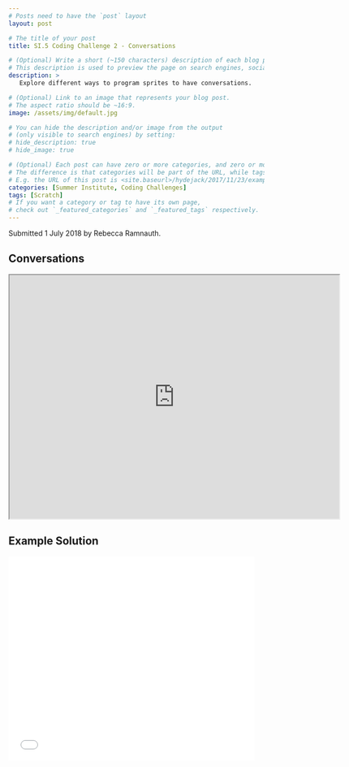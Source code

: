 ```yaml
---
# Posts need to have the `post` layout
layout: post

# The title of your post
title: SI.5 Coding Challenge 2 - Conversations

# (Optional) Write a short (~150 characters) description of each blog post.
# This description is used to preview the page on search engines, social media, etc.
description: >
   Explore different ways to program sprites to have conversations. 

# (Optional) Link to an image that represents your blog post.
# The aspect ratio should be ~16:9.
image: /assets/img/default.jpg

# You can hide the description and/or image from the output
# (only visible to search engines) by setting:
# hide_description: true
# hide_image: true

# (Optional) Each post can have zero or more categories, and zero or more tags.
# The difference is that categories will be part of the URL, while tags will not.
# E.g. the URL of this post is <site.baseurl>/hydejack/2017/11/23/example-content/
categories: [Summer Institute, Coding Challenges]
tags: [Scratch]
# If you want a category or tag to have its own page,
# check out `_featured_categories` and `_featured_tags` respectively.
---
```

Submitted 1 July 2018 by Rebecca Ramnauth.

## Conversations

<iframe src="https://drive.google.com/file/d/1XeucNKAjEqU3PoSwH4VIF50eGWtqxSFd/preview" width="650" height="480"></iframe>

## Example Solution

<iframe allowtransparency="true" width="485" height="402" src="//scratch.mit.edu/projects/embed/235049382/?autostart=false" frameborder="0" allowfullscreen></iframe>
